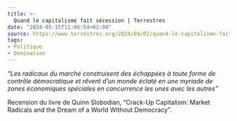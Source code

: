 ```yaml
---
title: >-
  Quand le capitalisme fait sécession | Terrestres
date: "2024-05-15T11:06:54+02:00"
source: https://www.terrestres.org/2024/04/02/quand-le-capitalisme-fait-secession/
tags:
- Politique
- Domination
---
```

*“Les radicaux du marché construisent des échappées à toute forme de contrôle démocratique et rêvent d’un monde éclaté en une myriade de zones économiques spéciales en concurrence les unes avec les autres”*

Recension du livre de Quinn Slobodian, “Crack-Up Capitalism: Market Radicals and the Dream of a World Without Democracy”.
